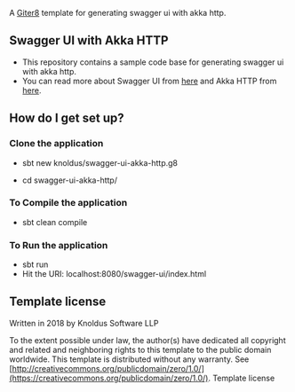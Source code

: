 A [Giter8](http://www.foundweekends.org/giter8/) template for generating swagger ui with akka http.

## Swagger UI with Akka HTTP ##

* This repository contains a sample code base for generating swagger ui with akka http.
* You can read more about Swagger UI from [here](https://swagger.io/) and Akka HTTP from [here](https://doc.akka.io/docs/akka-http/current/). 

## How do I get set up? ##

### Clone the application ###

* sbt new knoldus/swagger-ui-akka-http.g8
  
* cd swagger-ui-akka-http/

### To Compile the application ###

* sbt clean compile

### To Run the application ###

* sbt run
* Hit the URI: localhost:8080/swagger-ui/index.html

## Template license ##

Written in 2018 by Knoldus Software LLP

To the extent possible under law, the author(s) have dedicated all copyright and related and neighboring rights to this template to the public domain worldwide. This template is distributed without any warranty. See [http://creativecommons.org/publicdomain/zero/1.0/](https://creativecommons.org/publicdomain/zero/1.0/). Template license


